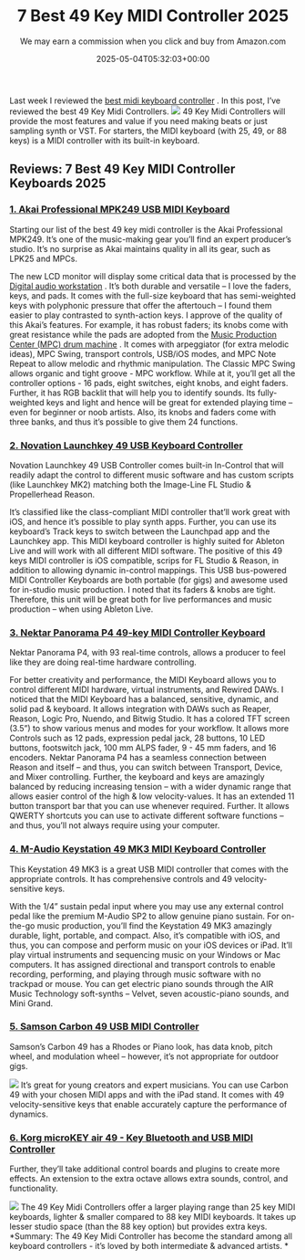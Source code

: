 ﻿---
author: We may earn a commission when you click and buy from Amazon.com
layout: post
title: 7 Best 49 Key MIDI Controller 2025
date: '2025-05-04T05:32:03+00:00'
categories:
- Keyboard
tags: []
slug: /best-49-key-midi-controller/
lastmod: 2025-05-07T12:21:23+03:00
---

Last week I reviewed the
[best midi keyboard controller](https://pestpolicy.com/best-midi-keyboard-controller/)
. In this post, I’ve reviewed the best 49 Key Midi Controllers.
![](/assets/img/img/)
49 Key Midi Controllers will provide the most features and value if you need making beats or just sampling synth or VST.
For starters, the MIDI keyboard (with 25, 49, or 88 keys) is a MIDI controller with its built-in keyboard.
## Reviews: 7 Best 49 Key MIDI Controller Keyboards 2025
### [1. Akai Professional MPK249 USB MIDI Keyboard](https://www.amazon.com/dp/B00IJ7FGSC/?tag=p-policy-20)
Starting our list of the best 49 key midi controller is the Akai Professional MPK249. It’s one of the music-making gear you’ll find an expert producer’s studio. It’s no surprise as Akai maintains quality in all its gear, such as LPK25 and MPCs.

The new LCD monitor will display some critical data that is processed by the
[Digital audio workstation](https://en.wikipedia.org/wiki/Digital_audio_workstation)
. It’s both durable and versatile – I love the faders, keys, and pads.
It comes with the full-size keyboard that has semi-weighted keys with polyphonic pressure that offer the aftertouch – I found them easier to play contrasted to synth-action keys.
I approve of the quality of this Akai’s features. For example, it has robust faders; its knobs come with great resistance while the pads are adopted from the
[Music Production Center (MPC) drum machine](https://en.wikipedia.org/wiki/Akai_MPC)
.
It comes with arpeggiator (for extra melodic ideas), MPC Swing, transport controls, USB/iOS modes, and MPC Note Repeat to allow melodic and rhythmic manipulation. The Classic MPC Swing allows organic and tight groove - MPC workflow.
While at it, you’ll get all the controller options - 16 pads, eight switches, eight knobs, and eight faders. Further, it has RGB backlit that will help you to identify sounds.
Its fully-weighted keys and light and hence will be great for extended playing time – even for beginner or noob artists. Also, its knobs and faders come with three banks, and thus it’s possible to give them 24 functions.
### [2. Novation Launchkey 49 USB Keyboard Controller](https://www.amazon.com/dp/B00IWVWUWA/?tag=p-policy-20)
Novation Launchkey 49 USB Controller comes built-in In-Control that will readily adapt the control to different music software and has custom scripts (like Launchkey MK2) matching both the Image-Line FL Studio & Propellerhead Reason.

It’s classified like the class-compliant MIDI controller that’ll work great with iOS, and hence it’s possible to play synth apps. Further, you can use its keyboard’s Track keys to switch between the Launchpad app and the Launchkey app.
This MIDI keyboard controller is highly suited for Ableton Live and will work with all different MIDI software. The positive of this 49 keys MIDI controller is iOS compatible, scrips for FL Studio & Reason, in addition to allowing dynamic in-control mappings.
This USB bus-powered MIDI Controller Keyboards are both portable (for gigs) and awesome used for in-studio music production.
I noted that its faders & knobs are tight. Therefore, this unit will be great both for live performances and music production – when using Ableton Live.
### [3. Nektar Panorama P4 49-key MIDI Controller Keyboard](https://www.amazon.com/dp/B008EY9XPW/?tag=p-policy-20)
Nektar Panorama P4, with 93 real-time controls, allows a producer to feel like they are doing real-time hardware controlling.

For better creativity and performance, the MIDI Keyboard allows you to control different MIDI hardware, virtual instruments, and Rewired DAWs.
I noticed that the MIDI Keyboard has a balanced, sensitive, dynamic, and solid pad & keyboard. It allows integration with DAWs such as Reaper, Reason, Logic Pro, Nuendo, and Bitwig Studio.
It has a colored TFT screen (3.5”) to show various menus and modes for your workflow. It allows more Controls such as 12 pads, expression pedal jack, 28 buttons, 10 LED buttons, footswitch jack, 100 mm ALPS fader, 9 - 45 mm faders, and 16 encoders.
Nektar Panorama P4 has a seamless connection between Reason and itself – and thus, you can switch between Transport, Device, and Mixer controlling.
Further, the keyboard and keys are amazingly balanced by reducing increasing tension – with a wider dynamic range that allows easier control of the high & low velocity-values.
It has an extended 11 button transport bar that you can use whenever required. Further. It allows QWERTY shortcuts you can use to activate different software functions – and thus, you’ll not always require using your computer.
### [4. M-Audio Keystation 49 MK3 MIDI Keyboard Controller](https://www.amazon.com/dp/B07DDN6TP6/?tag=p-policy-20)
This Keystation 49 MK3 is a great USB MIDI controller that comes with the appropriate controls. It has comprehensive controls and 49 velocity-sensitive keys.

With the 1/4” sustain pedal input where you may use any external control pedal like the premium M-Audio SP2 to allow genuine piano sustain.
For on-the-go music production, you’ll find the Keystation 49 MK3 amazingly durable, light, portable, and compact. Also, it’s compatible with iOS, and thus, you can compose and perform music on your iOS devices or iPad.
It’ll play virtual instruments and sequencing music on your Windows or Mac computers.
It has assigned directional and transport controls to enable recording, performing, and playing through music software with no trackpad or mouse.
You can get electric piano sounds through the AIR Music Technology soft-synths – Velvet, seven acoustic-piano sounds, and Mini Grand.
### [5. Samson Carbon 49 USB MIDI Controller](https://www.amazon.com/dp/B0077AMUFY/?tag=p-policy-20)
Samson’s Carbon 49 has a Rhodes or Piano look, has data knob, pitch wheel, and modulation wheel – however, it’s not appropriate for outdoor gigs.

![](/assets/img/e/ir)
It’s great for young creators and expert musicians. You can use Carbon 49 with your chosen MIDI apps and with the iPad stand. It comes with 49 velocity-sensitive keys that enable accurately capture the performance of dynamics.
### [6. Korg microKEY air 49 - Key Bluetooth and USB MIDI Controller](https://www.amazon.com/dp/B018ATKMFK/?tag=p-policy-20)
Further, they’ll take additional control boards and plugins to create more effects. An extension to the extra octave allows extra sounds, control, and functionality.

![](/assets/img/e/ir)
The 49 Key Midi Controllers offer a larger playing range than 25 key MIDI keyboards, lighter & smaller compared to 88 key MIDI keyboards. It takes up lesser studio space (than the 88 key option) but provides extra keys.
*Summary: The 49 Key Midi Controller has become the standard among all keyboard controllers - it’s loved by both intermediate & advanced artists. *